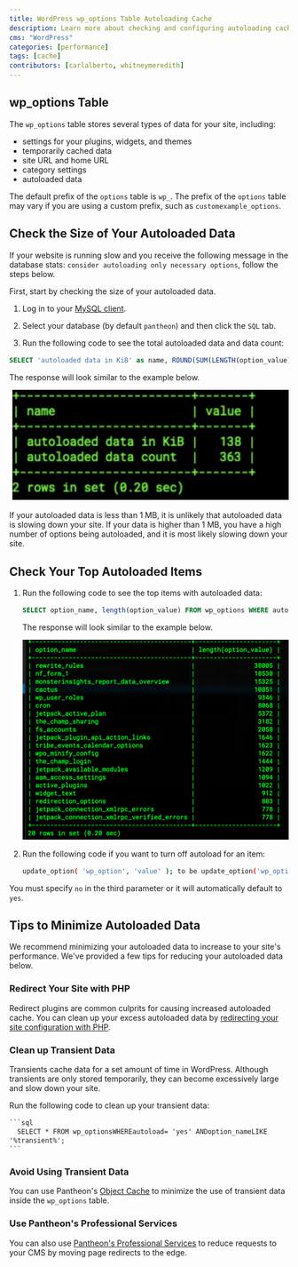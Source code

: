 ```yaml
---
title: WordPress wp_options Table Autoloading Cache
description: Learn more about checking and configuring autoloading cache in the wp_options table.
cms: "WordPress"
categories: [performance]
tags: [cache]
contributors: [carlalberto, whitneymeredith]
---
```


 ## wp_options Table

 The `wp_options` table stores several types of data for your site, including:

   - settings for your plugins, widgets, and themes
   - temporarily cached data
   - site URL and home URL
   - category settings
   - autoloaded data

 <Alert title="Note"  type="info" >

  The default prefix of the `options` table is `wp_`. The prefix of the `options` table may vary if you are using a custom prefix, such as `customexample_options`.

 </Alert>
 
## Check the Size of Your Autoloaded Data

If your website is running slow and you receive the following message in the database stats: `consider autoloading only necessary options`, follow the steps below.

First, start by checking the size of your autoloaded data.

 1. Log in to your [MySQL client](/mysql-access).

 1. Select your database (by default `pantheon`) and then click the `SQL` tab.

 1. Run the following code to see the total autoloaded data and data count:

   ```sql
   SELECT 'autoloaded data in KiB' as name, ROUND(SUM(LENGTH(option_value))/ 1024) as value FROM wp_options WHERE autoload='yes' UNION  SELECT 'autoloaded data count', count(*) FROM wp_options WHERE autoload='yes';
  ```
  

 The response will look similar to the example below.

 ![wp_options Table Example Code](../images/wp_options-table-example-code.png)

 If your autoloaded data is less than 1 MB, it is unlikely that autoloaded data is slowing down your site. If your data is higher than 1 MB, you have a high number of options being autoloaded, and it is most likely slowing down your site.

## Check Your Top Autoloaded Items

 1. Run the following code to see the top items with autoloaded data:

    ```sql
    SELECT option_name, length(option_value) FROM wp_options WHERE autoload='yes' ORDER BY length(option_value) DESC LIMIT 20;
    ```

    The response will look similar to the example below.

    ![wp_options Top Autoloaded Data](../images/wp_options-top-autoloaded-data-example.png)

 1. Run the following code if you want to turn off autoload for an item:

    ```bash
    update_option( 'wp_option', 'value' ); to be update_option('wp_option', 'value', 'no');
    ```

 <Alert title="Note"  type="info" >

 You must specify `no` in the third parameter or it will automatically default to `yes`. 

 </Alert>

## Tips to Minimize Autoloaded Data

 We recommend minimizing your autoloaded data to increase to your site's performance. We've provided a few tips for reducing your autoloaded data below.

### Redirect Your Site with PHP

 Redirect plugins are common culprits for causing increased autoloaded cache. You can clean up your excess autoloaded data by [redirecting your site configuration with PHP](/redirects#redirect-with-php).


### Clean up Transient Data

 Transients cache data for a set amount of time in WordPress. Although transients are only stored temporarily, they can become excessively large and slow down your site.

 Run the following code to clean up your transient data:

    ```sql
      SELECT * FROM wp_optionsWHEREautoload= 'yes' ANDoption_nameLIKE '%transient%';
    ```
 

 ### Avoid Using Transient Data

 You can use Pantheon's [Object Cache](/object-cache) to minimize the use of transient data inside the `wp_options` table.

 ### Use Pantheon's Professional Services

 You can also use [Pantheon's Professional Services](/guides/professional-services/advanced-global-cdn#edge-redirects) to reduce requests to your CMS by moving page redirects to the edge.